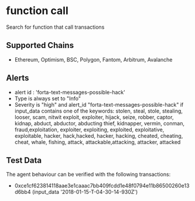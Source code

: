 # function call 
Search for function that call  transactions

## Supported Chains
- Ethereum, Optimism, BSC, Polygon, Fantom, Arbitrum, Avalanche

## Alerts
- alert id : 'forta-text-messages-possible-hack'
- Type is always set to "Info"
- Severity is "high" and alert_id "forta-text-messages-possible-hack" if input_data contains one of the keywords: 
  stolen, steal, stole, stealing, looser, scam,  nitwit
   exploit,
  exploiter, hijack, seize, robber, captor, kidnap, abduct, abductor, abducting
  thief, kidnapper, 
  vermin, conman, fraud,exploitation, exploiter, exploiting, 
  exploited, exploitative, exploitable, hacker, hack,hacked, hacker, hacking, 
  cheated, cheating, cheat, whale, fishing, attack, attackable,attacking, attacker, attacked
 


## Test Data

The agent behaviour can be verified with the following transactions:

- 0xce1cf623814118aae3e1caaac7bb409fcdd1e48f0794e11b86500260e13d6bb4 (input_data '2018-01-15-T-04-30-14-930Z')

